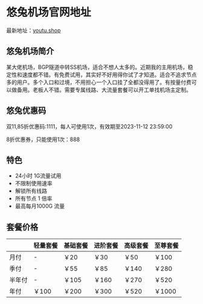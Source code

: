 # 悠兔机场官网地址

最新地址：[youtu.shop](https://link2.yootu.shop/reguser?aff=8I7wIHVf)

## 悠兔机场简介

某大佬机场，BGP隧道中转SS机场，适合不想人太多的。近期我的主用机场，稳定性和速度都不错。有免费试用，其实好不好用得你试了才知道。适合不追求节点多的用户。多个入口和过境，不用担心一个入口挂了全都没得用了。有按量付费可以做备用。老板人不错。需要专属线路、大流量套餐可以开工单找机场主定制。

## 悠兔优惠码

双11,85折优惠码:1111，每人可使用1次，有效期至2023-11-12 23:59:00

8折优惠券，只能使用1次：888

## 特色

* 24小时 1G流量试用
* 不限制使用速率
* 解锁所有线路
* 所有节点 1 倍率
* 最高每月1000G 流量

## 套餐价格

||轻量套餐|基础套餐|进阶套餐|高级套餐|至尊套餐|
|----|----|----|----|----|----|
|月付|-|￥20|￥30|￥50|￥100|
|季付|-|￥55|￥85|￥140|￥280|
|半年付|-|￥105|￥160|￥270|￥520|
|年付|￥100|￥200|￥300|￥520|￥1000|

